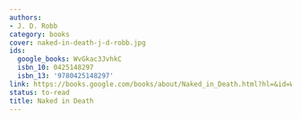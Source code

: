 ```yaml
---
authors:
- J. D. Robb
category: books
cover: naked-in-death-j-d-robb.jpg
ids:
  google_books: WvGkac3JvhkC
  isbn_10: 0425148297
  isbn_13: '9780425148297'
link: https://books.google.com/books/about/Naked_in_Death.html?hl=&id=WvGkac3JvhkC
status: to-read
title: Naked in Death
---
```

